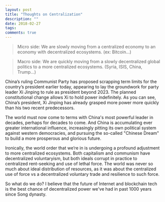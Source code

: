 ```yaml
---
layout: post
title: "Thoughts on Centralization"
description: ""
date: 2018-02-27
tags: 
comments: true
---
```


> Micro side: We are slowly moving from a centralized economy to an economy with decentralized ecosystems. (ex: Bitcoin...)

> Macro side: We are quickly moving from a slowly decentralized global politics to a more centralized ecosystems. (Syria, ISIS, China, Trump...)

China’s ruling Communist Party has proposed scrapping term limits for the country’s president earlier today, appearing to lay the groundwork for party leader Xi Jinping to rule as president beyond 2023. The planned constitutional change allows Xi to hold power indefinitely. As you can see, China’s president, Xi Jinping has already grasped more power more quickly than his two recent predecessors.

The world must now come to terms with China's most powerful leader in decades, perhaps for decades to come. And China is accumulating ever greater international influence, increasingly pitting its own political system against western democracies, and pursuing the so-called "Chinese Dream" to build a more prosperous and glorious future.

Ironically, the world order that we’re in is undergoing a profound adjustment to more centralized ecosystems. Both capitalism and communism have decentralized voluntaryism, but both ideals corrupt in practice to centralized rent-seeking and use of lethal force. The world was never so much about ideal distribution of resources, as it was about the centralized use of force vs a decentralized voluntary trade and resilience to such force. 

So what do we do? I believe that the future of Internet and blockchain tech is the best chance of decentralized power we've had in past 1000 years since Song dynasty.


